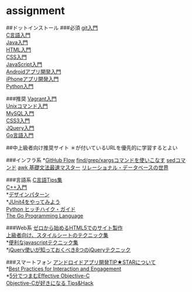 # assignment

##ドットインストール
###必須
[git入門](http://dotinstall.com/lessons/basic_git)  
[C言語入門](http://dotinstall.com/lessons/basic_c)  
[Java入門](http://dotinstall.com/lessons/basic_java)  
[HTML入門](http://dotinstall.com/lessons/basic_html_v2)  
[CSS入門](http://dotinstall.com/lessons/basic_css_v2)  
[JavaScript入門](http://dotinstall.com/lessons/basic_javascript_v2)  
[Androidアプリ開発入門](http://dotinstall.com/lessons/basic_android)  
[iPhoneアプリ開発入門](http://dotinstall.com/lessons/basic_iphoneapp)  
[Python入門](http://dotinstall.com/lessons/basic_python_v2)  


###推奨
[Vagrant入門](http://dotinstall.com/lessons/basic_vagrant)  
[Unixコマンド入門](http://dotinstall.com/lessons/basic_unix)  
[MySQL入門](http://dotinstall.com/lessons/basic_mysql_v2)  
[CSS3入門](http://dotinstall.com/lessons/basic_css3)  
[JQuery入門](http://dotinstall.com/lessons/basic_jquery_v2)  
[Go言語入門](http://dotinstall.com/lessons/basic_golang)  

##中上級者向け推奨サイト
＊が付いているURLを優先的に学習するとよい

###インフラ系
*[GitHub Flow](https://gist.github.com/Gab-km/3705015)
[find/grep/xargsコマンドを使いこなす](http://codezine.jp/article/detail/3279)
[sedコマンド](http://hydrocul.github.io/wiki/commands/sed.html)
[awk 基礎文法最速マスター](http://gauc.no-ip.org/awk-users-jp/blis.cgi/awk_fastest)
[リレーショナル・データベースの世界](http://www.geocities.jp/mickindex/database/idx_database.html)


###言語系
[C言語Tips集](http://www.c-tipsref.com/tips.html)  
[C++入門](http://www5c.biglobe.ne.jp/~ecb/cpp/cpp00.html)  
*[デザインパターン](http://www.techscore.com/tech/DesignPattern/index.html/)  
*[JUnit4をやってみよう](http://www7b.biglobe.ne.jp/~archer/tryjunit4/tryjunit4.html)  
[Python ヒッチハイク・ガイド](https://python-guide-ja.readthedocs.org/en/latest/)  
[The Go Programming Language](http://golang-jp.org/)  

###Web系
[ゼロから始めるHTML5でのサイト製作](http://www.mdn.co.jp/di/articles/2605/)  
[上級者向け、スタイルシートのテクニック集](http://coliss.com/articles/build-websites/operation/css/25-advanced-css-techniques.html)  
*[便利なjavascriptテクニック集](http://thujikun.github.io/blog/2013/12/15/js-tech/)  
*[jQuery使いが知っておくべき8つのjQueryテクニック](http://blog.toshimaru.net/jquery-8-tips/)  

###スマートフォン
[アンドロイドアプリ開発TIP★STARについて](http://dorodoro.info/tip/)  
*[Best Practices for Interaction and Engagement](http://developer.android.com/training/best-ux.html)  
*[5分でつまむEffective Objective-C](http://www.slideshare.net/himaratsu/5effective-objectivec)  
[Objective-Cが好きになる Tips&Hack](http://www.slideshare.net/taketo1024/yxcm-sano)  

















